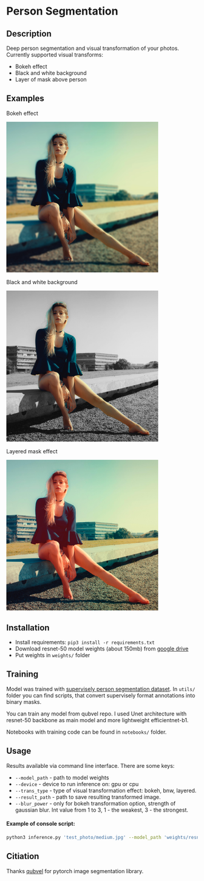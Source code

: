 # Person Segmentation

## Description
Deep person segmentation and visual transformation of your photos. Currently supported visual transforms:
* Bokeh effect
* Black and white background
* Layer of mask above person
## Examples
Bokeh effect

<img src="/test_photo/transformed/bokeh2.jpg" width="400"/>

Black and white background

<img src="/test_photo/transformed/bnw.jpg" width="400"/>

Layered mask effect

<img src="/test_photo/transformed/layered.jpg" width="400"/>

## Installation

* Install requirements: `pip3 install -r requirements.txt`
* Download resnet-50 model weights (about 150mb) from [google drive](https://drive.google.com/drive/folders/1JbiE0WM-3vCw2VttMr3fBZBVHiD2gLMu?usp=sharing)
* Put weights in `weights/` folder
## Training
Model was trained with [supervisely person segmentation dataset](https://supervise.ly/explore/projects/supervisely-person-dataset-23304/datasets). In `utils/` folder you can find scripts, that convert supervisely format annotations into binary masks.

You can train any model from qubvel repo. I used Unet architecture with resnet-50 backbone as main model and more lightweight efficientnet-b1.

Notebooks with training code can be found in `notebooks/` folder.
## Usage
Results available via command line interface. There are some keys:
* `--model_path` - path to model weights
* `--device` - device to run inference on: gpu or cpu
* `--trans_type` - type of visual transformation effect: bokeh, bnw, layered.
* `--result_path` - path to save resulting transformed image.
* `--blur_power` - only for bokeh transformation option, strength of gaussian blur. Int value from 1 to 3, 1 - the weakest, 3 - the strongest.
#### Example of console script:
```bash
python3 inference.py 'test_photo/medium.jpg' --model_path 'weights/resnet50_089.pb' --device 'gpu' --trans_type 'layered' --result_path 'test1.jpg' --blur_power 2

```
## Citiation
Thanks [qubvel](https://github.com/qubvel/segmentation_models.pytorch) for pytorch image segmentation library.
